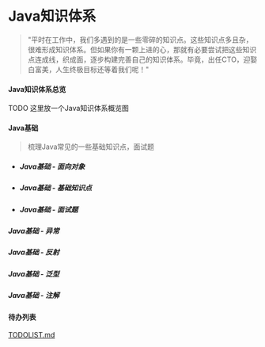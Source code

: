 # Java知识体系
>"平时在工作中，我们多遇到的是一些零碎的知识点。这些知识点多且杂，很难形成知识体系。但如果你有一颗上进的心，那就有必要尝试把这些知识点连成线，织成面，逐步构建完善自己的知识体系。毕竟，出任CTO，迎娶白富美，人生终极目标还等着我们呢！"

#### Java知识体系总览
   TODO  这里放一个Java知识体系概览图

#### Java基础

> 梳理Java常见的一些基础知识点，面试题

- ##### Java基础 - 面向对象

- ##### Java基础 - 基础知识点

- ##### Java基础 - 面试题

##### Java基础 - 异常



##### Java基础 - 反射





##### Java基础 - 泛型



##### Java基础 - 注解











#### 待办列表

[TODOLIST.md](./TODOLIST.md)
